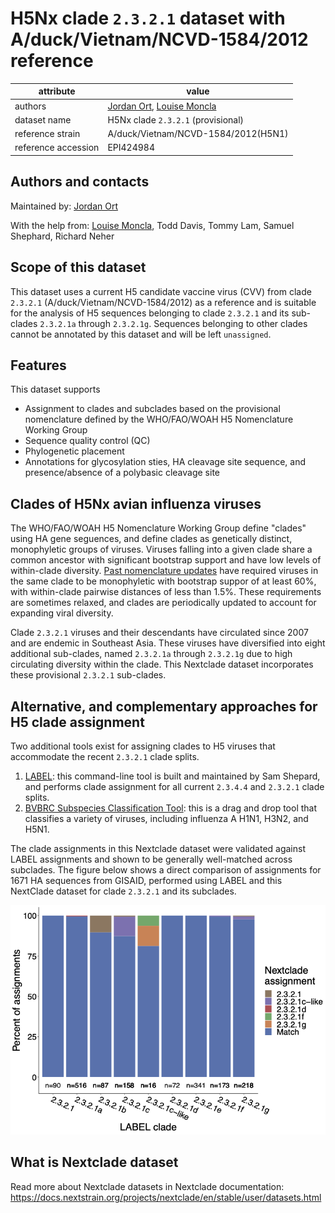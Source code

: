 # H5Nx clade `2.3.2.1` dataset with A/duck/Vietnam/NCVD-1584/2012 reference

| attribute            | value                                    |
| -------------------- | ---------------------------------------- |
| authors              |[Jordan Ort](https://lmoncla.github.io/monclalab/team/JordanOrt/), [Louise Moncla](https://lmoncla.github.io/monclalab/team/LouiseMoncla/)|
| dataset name         | H5Nx clade `2.3.2.1` (provisional)         |
| reference strain     | A/duck/Vietnam/NCVD-1584/2012(H5N1)      |
| reference accession  | EPI424984                                |


## Authors and contacts

Maintained by: [Jordan Ort](https://lmoncla.github.io/monclalab/team/JordanOrt/)

With the help from: [Louise Moncla](https://lmoncla.github.io/monclalab/team/LouiseMoncla/), Todd Davis, Tommy Lam, Samuel Shephard, Richard Neher

## Scope of this dataset
This dataset uses a current H5 candidate vaccine virus (CVV) from clade `2.3.2.1` (A/duck/Vietnam/NCVD-1584/2012) as a reference and is suitable for the analysis of H5 sequences belonging to clade `2.3.2.1` and its sub-clades `2.3.2.1a` through `2.3.2.1g`. Sequences belonging to other clades cannot be annotated by this dataset and will be left `unassigned`.

## Features
This dataset supports

 * Assignment to clades and subclades based on the provisional nomenclature defined by the WHO/FAO/WOAH H5 Nomenclature Working Group
 * Sequence quality control (QC)
 * Phylogenetic placement
 * Annotations for glycosylation sties, HA cleavage site sequence, and presence/absence of a polybasic cleavage site

## Clades of H5Nx avian influenza viruses

The WHO/FAO/WOAH H5 Nomenclature Working Group define "clades" using HA gene seguences, and define clades as genetically distinct, monophyletic groups of viruses. Viruses falling into a given clade share a common ancestor with significant bootstrap support and have low levels of within-clade diversity. [Past nomenclature updates](https://onlinelibrary.wiley.com/doi/10.1111/irv.12324) have required viruses in the same clade to be monophyletic with bootstrap suppor of at least 60%, with within-clade pairwise distances of less than 1.5%. These requirements are sometimes relaxed, and clades are periodically updated to account for expanding viral diversity.

Clade `2.3.2.1` viruses and their descendants have circulated since 2007 and are endemic in Southeast Asia. These viruses have diversified into eight additional sub-clades, named `2.3.2.1a` through `2.3.2.1g` due to high circulating diversity within the clade.
This Nextclade dataset incorporates these provisional `2.3.2.1` sub-clades.

## Alternative, and complementary approaches for H5 clade assignment
Two additional tools exist for assigning clades to H5 viruses that accommodate the recent `2.3.2.1` clade splits.

1. [LABEL](https://wonder.cdc.gov/amd/flu/label/): this command-line tool is built and maintained by Sam Shepard, and performs clade assignment for all current `2.3.4.4` and `2.3.2.1` clade splits.
2. [BVBRC Subspecies Classification Tool](https://www.bv-brc.org/app/SubspeciesClassification): this is a drag and drop tool that classifies a variety of viruses, including influenza A H1N1, H3N2, and H5N1.

The clade assignments in this Nextclade dataset were validated against LABEL assignments and shown to be generally well-matched across subclades. The figure below shows a direct comparison of assignments for 1671 HA sequences from GISAID, performed using LABEL and this NextClade dataset for clade `2.3.2.1` and its subclades.

![Figure 1: Comparison between LABEL and Nextclade for 2.3.2.1 assignments](https://raw.githubusercontent.com/moncla-lab/h5nx-Clades/main/jordan-h5-clades/testing-nextclade-datasets/2321/files/20240430_2321.png)

## What is Nextclade dataset

Read more about Nextclade datasets in Nextclade documentation: https://docs.nextstrain.org/projects/nextclade/en/stable/user/datasets.html
